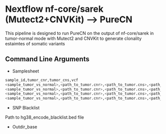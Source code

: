 

# Nextflow nf-core/sarek (Mutect2+CNVKit) --> PureCN

This pipeline is designed to run PureCN on the output of nf-core/sarek in tumor-normal mode with Mutect2 and CNVKit to generate clonality estaimtes of somatic variants

## Command Line Arguments

- Samplesheet

```bash
sample_id,tumor_cnr,tumor_cns,vcf
<sample_tumor_vs_normal>,<path_to_tumor.cnr>,<path_to_tumor.cns>,<path_to_filtered.vcf.gz>
<sample_tumor_vs_normal>,<path_to_tumor.cnr>,<path_to_tumor.cns>,<path_to_filtered.vcf.gz>
<sample_tumor_vs_normal>,<path_to_tumor.cnr>,<path_to_tumor.cns>,<path_to_filtered.vcf.gz>
<sample_tumor_vs_normal>,<path_to_tumor.cnr>,<path_to_tumor.cns>,<path_to_filtered.vcf.gz>
```

- SNP Blacklist

Path to hg38_encode_blacklist.bed file

- Outdir_base
